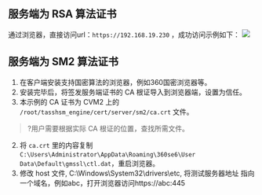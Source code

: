 ## 服务端为 RSA 算法证书
通过浏览器，直接访问url：`https://192.168.19.230` ，成功访问示例如下：
![](https://qcloudimg.tencent-cloud.cn/raw/601793618c77b369bbbbad987ec011cc.png)


## 服务端为 SM2 算法证书
1. 在客户端安装支持国密算法的浏览器，例如360国密浏览器等。
2. 安装完毕后，将签发服务端证书的 CA 根证导入到浏览器端，设置为信任。
 1. 本示例的 CA 证书为 CVM2 上的 `/root/tasshsm_engine/cert/server/sm2/ca.crt` 文件。
>?用户需要根据实际  CA 根证的位置，查找所需文件。
>
 2. 将 `ca.crt` 里的内容复制 `C:\Users\Administrator\AppData\Roaming\360se6\User Data\Default\gmssl\ctl.dat`，重启浏览器。
3. 修改 host 文件,  C:\Windows\System32\drivers\etc,  将测试服务器地址 指向一个域名，例如abc，打开浏览器访问https://abc:445
